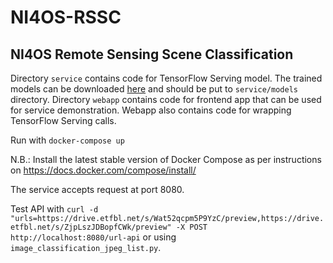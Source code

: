 # NI4OS-RSSC
## NI4OS Remote Sensing Scene Classification


Directory `service` contains code for TensorFlow Serving model. The trained models can be downloaded  [here](https://drive.google.com/drive/folders/1Yp_B--dWDimvJFLA3cssxTrHTcZkV8Hu?usp=sharing) and should be put to `service/models` directory. Directory `webapp` contains code for frontend app that can be used for service demonstration. Webapp also contains code for wrapping TensorFlow Serving calls.

Run with `docker-compose up`

N.B.: Install the latest stable version of Docker Compose as per instructions on https://docs.docker.com/compose/install/

The service accepts request at port 8080.

Test API with `curl -d "urls=https://drive.etfbl.net/s/Wat52qcpm5P9YzC/preview,https://drive.etfbl.net/s/ZjpLszJDBopfCWk/preview" -X POST http://localhost:8080/url-api` or using `image_classification_jpeg_list.py`.

